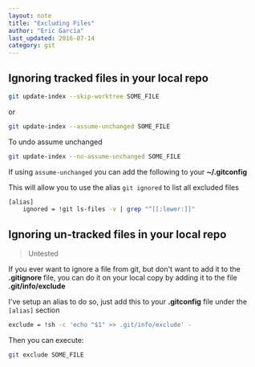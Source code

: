 ```yaml
---
layout: note
title: "Excluding Files"
author: "Eric Garcia"
last_updated: 2016-07-14
category: git
---
```


## Ignoring tracked files in your local repo

```bash
git update-index --skip-worktree SOME_FILE
```

or

```bash
git update-index --assume-unchanged SOME_FILE
```

To undo assume unchanged

```bash
git update-index --no-assume-unchanged SOME_FILE
```

If using `assume-unchanged` you can add the following to your **~/.gitconfig**

This will allow you to use the alias `git ignored` to list all excluded files

```bash
[alias]
	ignored = !git ls-files -v | grep "^[[:lower:]]"
```

## Ignoring un-tracked files in your local repo

> Untested

If you ever want to ignore a file from git, but don't want to add it to the **.gitignore** file, you can do it on your local copy by adding it to the file **.git/info/exclude**

I've setup an alias to do so, just add this to your **.gitconfig** file under the `[alias]` section

```bash
exclude = !sh -c 'echo "$1" >> .git/info/exclude' -
```

Then you can execute:

```bash
git exclude SOME_FILE
```

